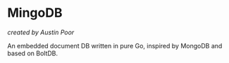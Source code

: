 # MingoDB

_created by Austin Poor_

An embedded document DB written in pure Go, inspired by MongoDB and based on BoltDB.
